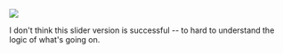 ![](https://db-feed.s3.amazonaws.com/legacy/sliders-1528678888781.gif)

I don't think this slider version is successful -- to hard to understand the logic of what's going on.
